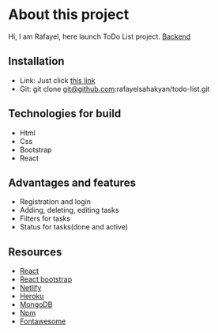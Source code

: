 # About this project

Hi, I am Rafayel, here launch ToDo List project. 
[Backend](https://https://github.com/rafayelsahakyan/todo-list-api/)

## Installation
* Link: Just click [this link](https://admiring-lovelace-e97eeb.netlify.app/)
* Git: git clone git@github.com:rafayelsahakyan/todo-list.git

## Technologies for build
* Html
* Css
* Bootstrap
* React 

## Advantages and features
* Registration and login
* Adding, deleting, editing tasks
* Filters for tasks
* Status for tasks(done and active)

## Resources
* [React](https://reactjs.org/docs/getting-started)
* [React bootstrap](https://react-bootstrap.netlify.app/)
* [Netlify](https://www.netlify.com/)
* [Heroku](https://dashboard.heroku.com/)
* [MongoDB](https://account.mongodb.com/)
* [Npm](https://www.npmjs.com/)
* [Fontawesome](https://fontawesome.com/how-to-use/on-the-web/using-with/react)